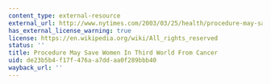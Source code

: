 ```yaml
---
content_type: external-resource
external_url: http://www.nytimes.com/2003/03/25/health/procedure-may-save-women-in-third-world-from-cancer.html
has_external_license_warning: true
license: https://en.wikipedia.org/wiki/All_rights_reserved
status: ''
title: Procedure May Save Women In Third World From Cancer
uid: de23b5b4-f17f-476a-a7dd-aa0f289bbb40
wayback_url: ''
---
```

